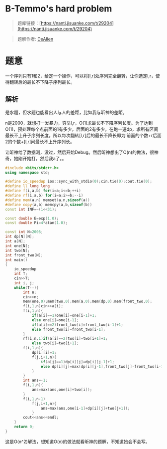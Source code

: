 # B-Temmo's hard problem

> 题库链接：[https://nanti.jisuanke.com/t/29204](https://nanti.jisuanke.com/t/29204)

> 题解作者: [DeAllen](https://github.com/AllenTaken)

# 题意

一个序列只有1和2，给定一个操作，可以将[l,r]处序列完全翻转，让你选定l,r，使得翻转后的最长不下降子序列最长。

## 解析

是水题，但水题也能看出人与人的差距，比如我与昕神的差距。

n是2000，就想打一发暴力，穷举l,r，O(1)求最长不下降序列长度。为了达到O(1)，预处理每个点前面的1有多少，后面的2有多少，在跑一遍dp，求所有区间最长不上升子序列长度。所以每次翻转[l,r]后的最长不降长即为l前面的个数+r后面2的个数+[l,r]间最长不上升序列长。

让昕神给了数据测，没过，然后开始Debug。然后昕神想出了O(n)的做法，很神奇，她刚开始打，然后我a了。。

```c++
#include <bits/stdc++.h>
using namespace std;

#define io_speedup ios::sync_with_stdio(0);cin.tie(0);cout.tie(0);
#define ll long long
#define f(i,a,b) for(i=a;i<=b;++i)
#define rf(i,a,b) for(i=a;i>=b;--i)
#define mem(a,n) memset(a,n,sizeof(a))
#define copy(a,b) memcpy(a,b,sizeof(b))
const int INF=~(1<<31);

const double E=exp(1.0);
const double Pi=4*atan(1.0);

const int N=2005;
int dp[N][N];
int a[N];
int one[N];
int two[N];
int front_two[N];
int main()
{
    io_speedup
    int T;
    cin>>T;
	int i, j;
	while(T--){
        int n;
        cin>>n;
        mem(one,0);mem(two,0);mem(a,0);mem(dp,0);mem(front_two,0);
        f(i,1,n)cin>>a[i];
        f(i,1,n){
            if(a[i]==1)one[i]=one[i-1]+1;
            else one[i]=one[i-1];
            if(a[i]==2)front_two[i]=front_two[i-1]+1;
            else front_two[i]=front_two[i-1];
        }
        rf(i,n,1)if(a[i]==2)two[i]=two[i+1]+1;
            else two[i]=two[i+1];
        f(i,1,n){
            dp[i][i]=1;
            f(j,i+1,n){
                if(a[j]==1)dp[i][j]=dp[i][j-1]+1;
                else dp[i][j]=max(dp[i][j-1],front_two[j]-front_two[i-1]);
            }
        }
        int ans=-1;
        f(i,1,n){
            ans=max(ans,one[i]+two[i]);
        }
        f(i,1,n-1)
            f(j,i+1,n){
                ans=max(ans,one[i-1]+dp[i][j]+two[j+1]);
            }
        cout<<ans<<endl;
	}
	return 0;
}
```

这是O(n^2)解法，想知道O(n)的做法就看昕神的题解，不知道她会不会写。





